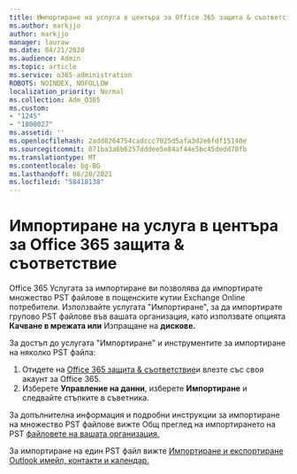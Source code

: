 ```yaml
---
title: Импортиране на услуга в центъра за Office 365 защита & съответствие
ms.author: markjjo
author: markjjo
manager: lauraw
ms.date: 04/21/2020
ms.audience: Admin
ms.topic: article
ms.service: o365-administration
ROBOTS: NOINDEX, NOFOLLOW
localization_priority: Normal
ms.collection: Adm_O365
ms.custom:
- "1245"
- "1800027"
ms.assetid: ''
ms.openlocfilehash: 2add8264754cadccc7025d5afa3d2e6fdf15140e
ms.sourcegitcommit: 071ba3a6b6257dddee5e84af44e5bc45dedd78fb
ms.translationtype: MT
ms.contentlocale: bg-BG
ms.lasthandoff: 08/20/2021
ms.locfileid: "58418138"
---
```

# <a name="import-service-in-the-office-365-security--compliance-center"></a>Импортиране на услуга в центъра за Office 365 защита & съответствие

Office 365 Услугата за импортиране ви позволява да импортирате множество PST файлове в пощенските кутии Exchange Online потребители. Използвайте услугата "Импортиране", за да импортирате групово PST файлове във вашата организация, като използвате опцията **Качване в мрежата или** Изпращане на **дискове.**

За достъп до услугата "Импортиране" и инструментите за импортиране на няколко PST файла:

1. Отидете на [Office 365 защита & съответствие](https://protection.office.com)и влезте със своя акаунт за Office 365.
1. Изберете **Управление на данни**, изберете **Импортиране** и следвайте стъпките в съветника. 

За допълнителна информация и подробни инструкции за импортиране на множество PST файлове вижте Общ преглед на импортирането на PST [файловете на вашата организация.](https://docs.microsoft.com/office365/securitycompliance/importing-pst-files-to-office-365)

За импортиране на един PST файл вижте [Импортиране и експортиране Outlook имейл, контакти и календар.](https://support.office.com/article/92577192-3881-4502-b79d-c3bbada6c8ef#ID0EAACAAA=Mac)

